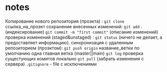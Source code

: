 # notes
Копирование нового репозитория (проэкта) :
`git clone`  ссылка_на_проэкт
сохранение внесенных изменений:
`git add` . (индексирование) 
`git commit -m "first commit"` (описание изменений) 
проверка изменений (staged&unstaged) : 
`git status` (ничего не делает, а предоставляет информацию). 
синхронизация с удаленным репозиторием (проэктом):
`git push origin` название_ветки
по умолчанию одна главная ветка (master||main) 
`git log` проверка сущестующих комитов локально
`git pull` (забрать изменения с сервера)
`.gitignore` - file с исключениями 

